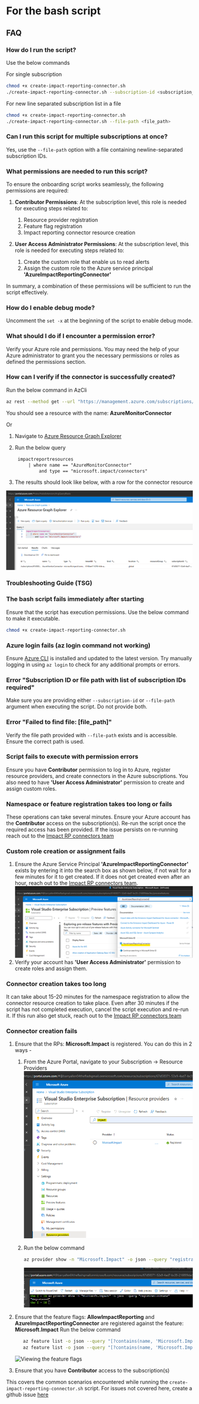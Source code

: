 # For the bash script

## FAQ

### How do I run the script?

Use the below commands

For single subscription

```bash
chmod +x create-impact-reporting-connector.sh
./create-impact-reporting-connector.sh --subscription-id <subscription_id>
```

For new line separated subscription list in a file

```bash
chmod +x create-impact-reporting-connector.sh
./create-impact-reporting-connector.sh --file-path <file_path>
```

### Can I run this script for multiple subscriptions at once?

Yes, use the `--file-path` option with a file containing newline-separated subscription IDs.

### What permissions are needed to run this script?

To ensure the onboarding script works seamlessly, the following permissions are required:

1. **Contributor Permissions**: At the subscription level, this role is needed for executing steps related to:
   1. Resource provider registration
   2. Feature flag registration
   3. Impact reporting connector resource creation

2. **User Access Administrator Permissions**: At the subscription level, this role is needed for executing steps related to:
   1. Create the custom role that enable us to read alerts
   2. Assign the custom role to the Azure service principal **'AzureImpactReportingConnector'**

In summary, a combination of these permissions will be sufficient to run the script effectively.

### How do I enable debug mode?

Uncomment the `set -x` at the beginning of the script to enable debug mode.

### What should I do if I encounter a permission error?

Verify your Azure role and permissions. You may need the help of your Azure administrator to grant you the necessary permissions or roles as defined the permissions section.

### How can I verify if the connector is successfully created?

Run the below command in AzCli

```bash
az rest --method get --url "https://management.azure.com/subscriptions/<subscription-id>/providers/Microsoft.Impact/connectors?api-version=2024-05-01-preview"
```

You should see a resource with the name: **AzureMonitorConnector**

Or

1. Navigate to [Azure Resource Graph Explorer](https://portal.azure.com/#view/HubsExtension/ArgQueryBlade)
2. Run the below query

   ```kql
    impactreportresources
        | where name == "AzureMonitorConnector" 
            and type == "microsoft.impact/connectors"
   ```

3. The results should look like below, with a row for the connector resource

![Viewing the Connector in ARG](Images/Viewing%20the%20Connector%20in%20ARG.png)

### Troubleshooting Guide (TSG)

### The bash script fails immediately after starting

Ensure that the script has execution permissions. Use the below command to make it executable.

```bash
chmod +x create-impact-reporting-connector.sh
```

### Azure login fails (az login command not working)

Ensure [Azure CLI](https://learn.microsoft.com/en-us/cli/azure/install-azure-cli) is installed and updated to the latest version. Try manually logging in using `az login` to check for any additional prompts or errors.

### Error "Subscription ID or file path with list of subscription IDs required"

Make sure you are providing either `--subscription-id` or `--file-path` argument when executing the script. Do not provide both.

### Error "Failed to find file: [file_path]"

Verify the file path provided with `--file-path` exists and is accessible. Ensure the correct path is used.

### Script fails to execute with permission errors

Ensure you have **Contributor** permission to log in to Azure, register resource providers, and create connectors in the Azure subscriptions.
You also need to have **'User Access Administrator'** permission to create and assign custom roles.

### Namespace or feature registration takes too long or fails

These operations can take several minutes. Ensure your Azure account has the **Contributor** access on the subscription(s). Re-run the script once the required access has been provided. If the issue persists on re-running reach out to the [Impact RP connectors team](mailto:impactrp-preview@microsoft.com)

### Custom role creation or assignment fails

1. Ensure the Azure Service Principal **'AzureImpactReportingConnector'** exists by entering it into the search box as shown below, if not wait for a few minutes for it to get created. If it does not get created even after an hour, reach out to the [Impact RP connectors team](mailto:impactrp-preview@microsoft.com).
   ![AzureImpactReportingConnector](Images/Checking%20the%20Service%20Principal.png)
2. Verify your account has **'User Access Administrator'** permission to create roles and assign them.

### Connector creation takes too long

It can take about 15-20 minutes for the namespace registration to allow the connector resource creation to take place. Even after 30 minutes if the script has not completed execution, cancel the script execution and re-run it. If this run also get stuck, reach out to the [Impact RP connectors team](mailto:impactrp-preview@microsoft.com)

### Connector creation fails

1. Ensure that the RPs: **Microsoft.Impact** is registered. You can do this in 2 ways -
   1. From the Azure Portal, navigate to your Subscription -> Resource Providers
      ![Viewing the resource provider in portal](Images/Viewing%20the%20Resource%20Provider%20In%20Portal.png)

   2. Run the below command

      ```bash
      az provider show -n "Microsoft.Impact" -o json --query "registrationState"
      ```

      ![Viewing the resource provider in AzCli](Images/Viewing%20the%20Resource%20Provider%20In%20AzCli.png)

2. Ensure that the feature flags: **AllowImpactReporting** and **AzureImpactReportingConnector** are registered against the feature: **Microsoft.Impact**
   Run the below command

   ```bash
      az feature list -o json --query "[?contains(name, 'Microsoft.Impact/AllowImpactReporting')].{Name:name,State:properties.state}"
      az feature list -o json --query "[?contains(name, 'Microsoft.Impact/AzureImpactReportingConnector')].{Name:name,State:properties.state}"
      ```

      ![Viewing the feature flags](Images/Viewing%20the%20Feature%20Flags%20In%20AzCli.png)

3. Ensure that you have **Contributor** access to the subscription(s)

This covers the common scenarios encountered while running the `create-impact-reporting-connector.sh` script. For issues not covered here, create a github issue [here](https://github.com/Azure/impact-reporting-samples/issues/new?template=Blank+issue)

